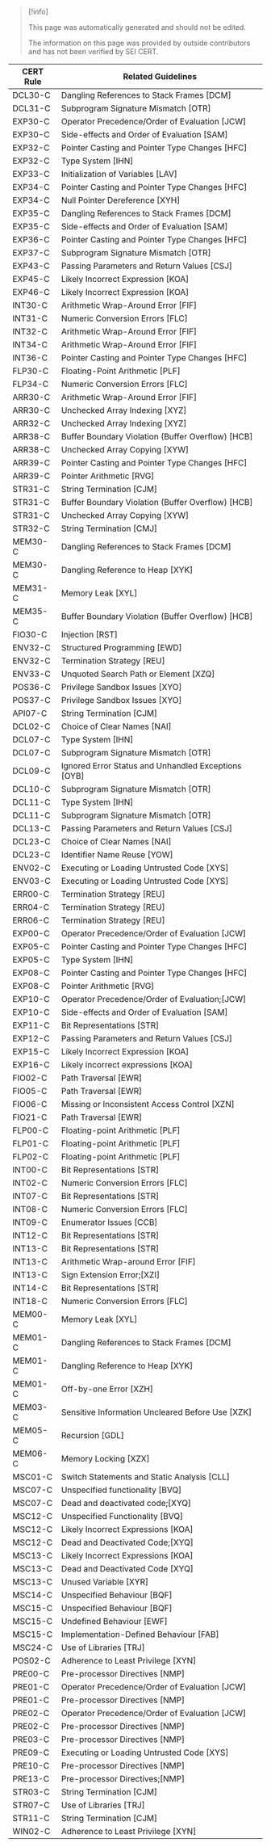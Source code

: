 > [!info]  
>
> This page was automatically generated and should not be edited.
>
> The information on this page was provided by outside contributors and has not been verified by SEI CERT.


| CERT Rule | Related Guidelines |
| ----|----|
| DCL30-C | Dangling References to Stack Frames [DCM] |
| DCL31-C | Subprogram Signature Mismatch [OTR] |
| EXP30-C | Operator Precedence/Order of Evaluation [JCW] |
| EXP30-C | Side-effects and Order of Evaluation [SAM] |
| EXP32-C | Pointer Casting and Pointer Type Changes [HFC] |
| EXP32-C | Type System [IHN] |
| EXP33-C | Initialization of Variables [LAV] |
| EXP34-C | Pointer Casting and Pointer Type Changes [HFC] |
| EXP34-C | Null Pointer Dereference [XYH] |
| EXP35-C | Dangling References to Stack Frames [DCM] |
| EXP35-C | Side-effects and Order of Evaluation [SAM] |
| EXP36-C | Pointer Casting and Pointer Type Changes [HFC] |
| EXP37-C | Subprogram Signature Mismatch [OTR] |
| EXP43-C | Passing Parameters and Return Values [CSJ] |
| EXP45-C | Likely Incorrect Expression [KOA] |
| EXP46-C | Likely Incorrect Expression [KOA] |
| INT30-C | Arithmetic Wrap-Around Error [FIF] |
| INT31-C | Numeric Conversion Errors [FLC] |
| INT32-C | Arithmetic Wrap-Around Error [FIF] |
| INT34-C | Arithmetic Wrap-Around Error [FIF] |
| INT36-C | Pointer Casting and Pointer Type Changes [HFC] |
| FLP30-C | Floating-Point Arithmetic [PLF] |
| FLP34-C | Numeric Conversion Errors [FLC] |
| ARR30-C | Arithmetic Wrap-Around Error [FIF] |
| ARR30-C | Unchecked Array Indexing [XYZ] |
| ARR32-C | Unchecked Array Indexing [XYZ] |
| ARR38-C | Buffer Boundary Violation (Buffer Overflow) [HCB] |
| ARR38-C | Unchecked Array Copying [XYW] |
| ARR39-C | Pointer Casting and Pointer Type Changes [HFC] |
| ARR39-C | Pointer Arithmetic [RVG] |
| STR31-C | String Termination [CJM] |
| STR31-C | Buffer Boundary Violation (Buffer Overflow) [HCB] |
| STR31-C | Unchecked Array Copying [XYW] |
| STR32-C | String Termination [CMJ] |
| MEM30-C | Dangling References to Stack Frames [DCM] |
| MEM30-C | Dangling Reference to Heap [XYK] |
| MEM31-C | Memory Leak [XYL] |
| MEM35-C | Buffer Boundary Violation (Buffer Overflow) [HCB] |
| FIO30-C | Injection [RST] |
| ENV32-C | Structured Programming [EWD] |
| ENV32-C | Termination Strategy [REU] |
| ENV33-C | Unquoted Search Path or Element [XZQ] |
| POS36-C | Privilege Sandbox Issues [XYO] |
| POS37-C | Privilege Sandbox Issues [XYO] |
| API07-C | String Termination [CJM] |
| DCL02-C | Choice of Clear Names [NAI] |
| DCL07-C | Type System [IHN] |
| DCL07-C | Subprogram Signature Mismatch [OTR] |
| DCL09-C | Ignored Error Status and Unhandled Exceptions [OYB] |
| DCL10-C | Subprogram Signature Mismatch [OTR] |
| DCL11-C | Type System [IHN] |
| DCL11-C | Subprogram Signature Mismatch [OTR] |
| DCL13-C | Passing Parameters and Return Values [CSJ] |
| DCL23-C | Choice of Clear Names [NAI] |
| DCL23-C | Identifier Name Reuse [YOW] |
| ENV02-C | Executing or Loading Untrusted Code [XYS] |
| ENV03-C | Executing or Loading Untrusted Code [XYS] |
| ERR00-C | Termination Strategy [REU] |
| ERR04-C | Termination Strategy [REU] |
| ERR06-C | Termination Strategy [REU] |
| EXP00-C | Operator Precedence/Order of Evaluation [JCW] |
| EXP05-C | Pointer Casting and Pointer Type Changes [HFC] |
| EXP05-C | Type System [IHN] |
| EXP08-C | Pointer Casting and Pointer Type Changes [HFC] |
| EXP08-C | Pointer Arithmetic [RVG] |
| EXP10-C | Operator Precedence/Order of Evaluation;[JCW] |
| EXP10-C | Side-effects and Order of Evaluation [SAM] |
| EXP11-C | Bit Representations [STR] |
| EXP12-C | Passing Parameters and Return Values [CSJ] |
| EXP15-C | Likely Incorrect Expression [KOA] |
| EXP16-C | Likely incorrect expressions [KOA] |
| FIO02-C | Path Traversal [EWR] |
| FIO05-C | Path Traversal [EWR] |
| FIO06-C | Missing or Inconsistent Access Control [XZN] |
| FIO21-C | Path Traversal [EWR] |
| FLP00-C | Floating-point Arithmetic [PLF] |
| FLP01-C | Floating-point Arithmetic [PLF] |
| FLP02-C | Floating-point Arithmetic [PLF] |
| INT00-C | Bit Representations [STR] |
| INT02-C | Numeric Conversion Errors [FLC] |
| INT07-C | Bit Representations [STR] |
| INT08-C | Numeric Conversion Errors [FLC] |
| INT09-C | Enumerator Issues [CCB] |
| INT12-C | Bit Representations [STR] |
| INT13-C | Bit Representations [STR] |
| INT13-C | Arithmetic Wrap-around Error [FIF] |
| INT13-C | Sign Extension Error;[XZI] |
| INT14-C | Bit Representations [STR] |
| INT18-C | Numeric Conversion Errors [FLC] |
| MEM00-C | Memory Leak [XYL] |
| MEM01-C | Dangling References to Stack Frames [DCM] |
| MEM01-C | Dangling Reference to Heap [XYK] |
| MEM01-C | Off-by-one Error [XZH] |
| MEM03-C | Sensitive Information Uncleared Before Use [XZK] |
| MEM05-C | Recursion [GDL] |
| MEM06-C | Memory Locking [XZX] |
| MSC01-C | Switch Statements and Static Analysis [CLL] |
| MSC07-C | Unspecified functionality [BVQ] |
| MSC07-C | Dead and deactivated code;[XYQ] |
| MSC12-C | Unspecified Functionality [BVQ] |
| MSC12-C | Likely Incorrect Expressions [KOA] |
| MSC12-C | Dead and Deactivated Code;[XYQ] |
| MSC13-C | Likely Incorrect Expressions [KOA] |
| MSC13-C | Dead and Deactivated Code [XYQ] |
| MSC13-C | Unused Variable [XYR] |
| MSC14-C | Unspecified Behaviour [BQF] |
| MSC15-C | Unspecified Behaviour [BQF] |
| MSC15-C | Undefined Behaviour [EWF] |
| MSC15-C | Implementation-Defined Behaviour [FAB] |
| MSC24-C | Use of Libraries [TRJ] |
| POS02-C | Adherence to Least Privilege [XYN] |
| PRE00-C | Pre-processor Directives [NMP] |
| PRE01-C | Operator Precedence/Order of Evaluation [JCW] |
| PRE01-C | Pre-processor Directives  [NMP]  |
| PRE02-C | Operator Precedence/Order of Evaluation [JCW] |
| PRE02-C | Pre-processor Directives [NMP] |
| PRE03-C | Pre-processor Directives [NMP] |
| PRE09-C | Executing or Loading Untrusted Code [XYS] |
| PRE10-C | Pre-processor Directives [NMP] |
| PRE13-C | Pre-processor Directives;[NMP] |
| STR03-C | String Termination [CJM] |
| STR07-C | Use of Libraries [TRJ] |
| STR11-C | String Termination [CJM] |
| WIN02-C | Adherence to Least Privilege [XYN] |

